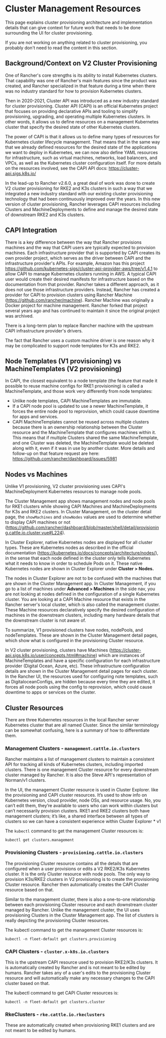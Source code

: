 # Cluster Management Resources

This page explains cluster provisioning architecture and implementation details that can give context for future work that needs to be done surrounding the UI for cluster provisioning.

If you are not working on anything related to cluster provisioning, you probably don't need to read the content in this section.

## Background/Context on V2 Cluster Provisioning

One of Rancher's core strengths is its ability to install Kubernetes clusters. That capability was one of Rancher's main features since the product was created, and Rancher specialized in that feature during a time when there was no industry standard for how to provision Kubernetes clusters.

Then in 2020-2021, Cluster API was introduced as a new industry standard for cluster provisioning. Cluster API (CAPI) is an official Kubernetes project that focuses on providing declarative APIs and tooling to simplify provisioning, upgrading, and operating multiple Kubernetes clusters. In other words, it allows us to define  resources on a management Kubernetes cluster that specify the desired state of other Kubernetes clusters.

The power of CAPI is that it allows us to define many types of resources for Kubernetes cluster lifecycle management. That means that in the same way that we already defined resources for the desired state of the applications we want to deploy in Kubernetes, we can now also define YAML resources for infrastructure, such as virtual machines, networks, load balancers, and VPCs, as well as the Kubernetes cluster configuration itself. For more details on the resources involved, see the CAPI API docs: https://cluster-api.sigs.k8s.io/

In the lead-up to Rancher v2.6.0, a great deal of work was done to create V2 cluster provisioning for RKE2 and K3s clusters in such a way that we integrated a new industry standard with our existing cluster provisioning technology that had been continuously improved over the years. In this new version of cluster provisioning, Rancher leverages CAPI resources including Clusters and MachineDeployments to define and manage the desired state of downstream RKE2 and K3s clusters.

## CAPI Integration

There is a key difference between the way that Rancher provisions machines and the way that CAPI users are typically expected to provision machines. Each infrastructure provider that is supported by CAPI creates its own provider project, which serves as the driver between CAPI and the infrastructure provider's APIs. For example, Amazon has this project https://github.com/kubernetes-sigs/cluster-api-provider-aws/tree/v1.4.1 to allow CAPI to manage Kubernetes clusters running in AWS. A typical CAPI user would create their desired manifests for infrastructure based on the documentation from that provider. Rancher takes a different approach, as it does not use those infrastructure providers. Instead, Rancher has created a provider for CAPI to provision clusters using Rancher Machine (https://github.com/rancher/machine). Rancher Machine was originally a Docker project for machine management. Rancher forked that project several years ago and has continued to maintain it since the original project was archived.

There is a long-term plan to replace Rancher machine with the upstream CAPI infrastructure provider's drivers.

The fact that Rancher uses a custom machine driver is one reason why it may be complicated to support node templates for K3s and RKE2.

## Node Templates (V1 provisioning) vs MachineTemplates (V2 provisioning)

In CAPI, the closest equivalent to a node template (the feature that made it possible to reuse machine configs for RKE1 provisioning) is called a MachineTemplate, and those work very differently from node templates:

- Unlike node templates, CAPI MachineTemplates are immutable.
- If a CAPI node pool is updated to use a newer MachineTemplate, it forces the entire node pool to reprovision, which could cause downtime for apps and services.
- CAPI MachineTemplates cannot be reused across multiple clusters because there is an ownership relationship between the Cluster resource and the MachineTemplate that configures machines within it. This means that if multiple Clusters shared the same MachineTemplate, and one Cluster was deleted, the MachineTemplate would be deleted along with it, even if it was in use by another cluster. More details and follow-up on that feature request are here: https://github.com/rancher/dashboard/issues/5981

## Nodes vs Machines

Unlike V1 provisioning, V2 cluster provisioning uses CAPI's MachineDeployment Kubernetes resources to manage node pools.

The Cluster Management app shows management nodes and node pools for RKE1 clusters while showing CAPI Machines and MachineDeployments for K3s and RKE2 clusters. In Cluster Management, on the cluster detail page, the `showMachines` and `showNodes` values are used to determine whether to display CAPI machines or not (https://github.com/rancher/dashboard/blob/master/shell/detail/provisioning.cattle.io.cluster.vue#L224).

In Cluster Explorer, native Kubernetes nodes are displayed for all cluster types. These are Kubernetes nodes as described in the official documentation (https://kubernetes.io/docs/concepts/architecture/nodes/), in the sense that each node defined in the cluster only tells Kubernetes what it needs to know in order to schedule Pods on it. These native Kubernetes nodes are shown in Cluster Explorer under **Cluster > Nodes.**

The nodes in Cluster Explorer are not to be confused with the machines that are shown in the Cluster Management app. In Cluster Management, if you go to a list of machines under **Advanced > Machines** in the side nav, you are not looking at nodes defined in the configuration of a single Kubernetes cluster. You are looking at a CAPI Machine resource that exists in the Rancher server's local cluster, which is also called the management cluster. These Machine resources declaratively specify the desired configuration of machines in the downstream clusters, including many hardware details that the downstream cluster is not aware of.

To summarize, V1 provisioned clusters have nodes, nodePools, and nodeTemplates. These are shown in the Cluster Management detail pages, which show what is configured in the provisioning Cluster resource.

In V2 cluster provisioning, clusters have Machines (https://cluster-api.sigs.k8s.io/user/concepts.html#machine) which are instances of MachineTemplates and have a specific configuration for each infrastructure provider (Digital Ocean, Azure, etc). These infrastructure configuration details are shown in the Cluster Management detail pages for each cluster. In the Rancher UI, the resources used for configuring note templates, such as DigitaloceanConfigs, are hidden because every time they are edited, it forces all node pools using the config to reprovision, which could cause downtime to apps or services on the cluster.

## Cluster Resources

There are three Kubernetes resources in the local Rancher server Kubernetes cluster that are all named Cluster. Since the similar terminology can be somewhat confusing, here is a summary of how to differentiate them.

### Management Clusters - `management.cattle.io.clusters`

Rancher maintains a list of management clusters to maintain a consistent API for tracking all kinds of Kubernetes clusters, including imported clusters. There is one management Cluster resource for every downstream cluster managed by Rancher. It is also the Steve API's representation of Norman/v1 clusters.

In the UI, the management Cluster resource is used in Cluster Explorer. like the provisioning and CAPI cluster resources. It’s used to show info on Kubernetes version, cloud provider, node OSs, and resource usage. No, you can’t edit them, they’re available to users who can work within clusters but can’t necessarily provision clusters. RKE1 and RKE2 clusters both have management clusters; it’s like, a shared interface between all types of clusters so we can have a consistent experience within Cluster Explorer
			* v1

The `kubectl` command to get the management Cluster resources is:

```
kubectl get clusters.management
```

### Provisioning Clusters - `provisioning.cattle.io.clusters`

The provisioning Cluster resource contains all the details that are configured when a user provisions or edits a V2 RKE2/K3s Kubernetes cluster. It is the only Cluster resource with node pools. The only way to provision K3s/RKE2 clusters in V2 provisioning is to create the provisioning Cluster resource. Rancher then automatically creates the CAPI Cluster resource based on that.

Similar to the management cluster, there is also a one-to-one relationship between each provisioning Cluster resource and each downstream cluster managed by Rancher. Unlike the management cluster, the UI uses provisioning Clusters in the Cluster Management app. The list of clusters is really depicting the provisioning Cluster resources.

The kubectl command to get the management Cluster resources is:

```
kubectl -n fleet-default get clusters.provisioning
```

### CAPI Clusters - `cluster.x-k8s.io.clusters`

This is the upstream CAPI resource used to provision RKE2/K3s clusters. It is automatically created by Rancher and is not meant to be edited by humans. Rancher takes any of a user's edits to the provisioning Cluster resource and will automatically make any necessary changes to the CAPI cluster based on that.

The kubectl command to get CAPI Cluster resources is:

```
kubectl -n fleet-default get clusters.cluster
```
	
### RkeClusters - `rke.cattle.io.rkeclusters`

These are automatically created when provisioning RKE1 clusters and are not meant to be edited by humans.
